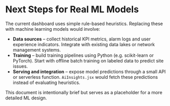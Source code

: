 # Next Steps for Real ML Models

The current dashboard uses simple rule-based heuristics. Replacing these with machine learning models would involve:

- **Data sources** – collect historical KPI metrics, alarm logs and user experience indicators. Integrate with existing data lakes or network management systems.
- **Training** – build training pipelines using Python (e.g. scikit-learn or PyTorch). Start with offline batch training on labeled data to predict site issues.
- **Serving and integration** – expose model predictions through a small API or serverless function. `AiInsights.jsx` would fetch these predictions instead of evaluating heuristics.

This document is intentionally brief but serves as a placeholder for a more detailed ML design.

